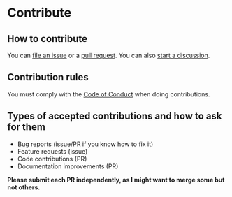 # Contribute

## How to contribute

You can [file an issue](https://github.com/santi100a/binet-formula/issues)
or a [pull request](https://github.com/santi100a/binet-formula/pulls).
You can also [start a discussion](https://github.com/santi100a/binet-formula/discussions).

## Contribution rules

You must comply with the [Code of Conduct](CODE_OF_CONDUCT.md) when doing contributions.

## Types of accepted contributions and how to ask for them

- Bug reports (issue/PR if you know how to fix it)
- Feature requests (issue)
- Code contributions (PR)
- Documentation improvements (PR)

**Please submit each PR independently, as I might want to merge some but not others.**
